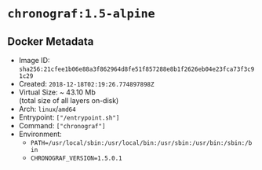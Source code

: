 # `chronograf:1.5-alpine`

## Docker Metadata

- Image ID: `sha256:21cfee1b06e88a3f862964d8fe51f857288e8b1f2626eb04e23fca73f3c91c29`
- Created: `2018-12-18T02:19:26.774897898Z`
- Virtual Size: ~ 43.10 Mb  
  (total size of all layers on-disk)
- Arch: `linux`/`amd64`
- Entrypoint: `["/entrypoint.sh"]`
- Command: `["chronograf"]`
- Environment:
  - `PATH=/usr/local/sbin:/usr/local/bin:/usr/sbin:/usr/bin:/sbin:/bin`
  - `CHRONOGRAF_VERSION=1.5.0.1`
